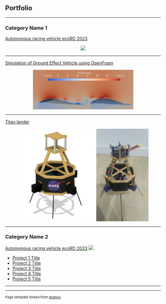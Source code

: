 ## Portfolio

---

### Category Name 1 

[Autonomous racing vehicle ecoRD 2023](/ecoRD2023)
<div style="text-align:center">
<img width = "325" src="images/car_smoke.jpg?raw=true"/>
</div>

---
[Simulation of Ground Effect Vehicle using OpenFoam](/CFD_project)
<div style="text-align:center">
<img  width = "325" src="images/cfd_thumbnail.png"/>
</div>

---
[Titan lander](/titan_lander_page)
<div style="text-align:center">
<img height = "300" src="images/render_lander.jpg?raw=true"/>
<img height = "300" src="images/Lander_Disassembled.jpg?raw=true"/>
</div>

---

### Category Name 2

[Autonomous racing vehicle ecoRD 2023](/pdf/sample_presentation.pdf)
<img src="images/dummy_thumbnail.jpg?raw=true"/>

- [Project 1 Title](http://example.com/)
- [Project 2 Title](http://example.com/)
- [Project 3 Title](http://example.com/)
- [Project 4 Title](http://example.com/)
- [Project 5 Title](http://example.com/)

---




---
<p style="font-size:11px">Page template forked from <a href="https://github.com/evanca/quick-portfolio">evanca</a></p>
<!-- Remove above link if you don't want to attibute -->
